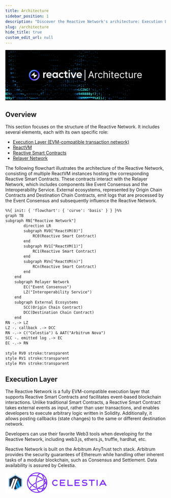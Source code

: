 ```yaml
---
title: Architecture
sidebar_position: 1
description: "Discover the Reactive Network's architecture: Execution Layer, Reactive Smart Contracts, React VM, and Relayer Network. Explore event-based interactions and interoperability services for seamless blockchain communication."
slug: /architecture
hide_title: true
custom_edit_url: null
---
```


![Architecture Image](img/architecture.jpg)

## Overview

This section focuses on the structure of the Reactive Network. It includes several elements, each with its own specific role:

- [Execution Layer (EVM-compatible transaction network)](https://www.gocrypto.com/blog/what-are-evm-compatible-blockchains)
- [ReactVM](../docs/architecture/react-vm.md)
- [Reactive Smart Contracts](../reactive-smart-contracts.mdd)
- [Relayer Network](./relayer-network.md)

The following flowchart illustrates the architecture of the Reactive Network, consisting of multiple ReactVM instances hosting the corresponding Reactive Smart Contracts. These contracts interact with the Relayer Network, which includes components like Event Consensus and the Interoperability Service. External ecosystems, represented by Origin Chain Contracts and Destination Chain Contracts, emit logs that are processed by the Event Consensus and subsequently influence the Reactive Network.

```mermaid
%%{ init: { 'flowchart': { 'curve': 'basis' } } }%%
graph TB
subgraph RN["Reactive Network"]
        direction LR
        subgraph RV0["ReactVM(0)"]
            RC0(Reactive Smart Contract)
        end
        subgraph RV1["ReactVM(1)"]
            RC1(Reactive Smart Contract)
        end
        subgraph RVn["ReactVM(n)"]
            RCn(Reactive Smart Contract)
        end
    end
    subgraph Relayer Network
        EC("Event Consensus")
        LZ("Interoperability Service")
    end
    subgraph External Ecosystems
        SCC(Origin Chain Contract)
        DCC(Destination Chain Contract)
    end
RN -.-> LZ
LZ -. callback .-> DCC
RN -.-> C("Celestia") & AAT("Arbitrum Nova")
SCC -. emitted log .-> EC
EC -.-> RN

style RV0 stroke:transparent
style RV1 stroke:transparent
style RVn stroke:transparent
```

## Execution Layer

The Reactive Network is a fully EVM-compatible execution layer that supports Reactive Smart Contracts and facilitates event-based blockchain interactions. Unlike traditional Smart Contracts, a Reactive Smart Contract takes external events as input, rather than user transactions, and enables developers to execute arbitrary logic written in Solidity. Additionally, it allows posting callbacks (state changes) to the same or different destination network.

Developers can use their favorite Web3 tools when developing for the Reactive Network, including web3.js, ethers.js, truffle, hardhat, etc.

Reactive Network is built on the Arbitrum AnyTrust tech stack. Arbitrum provides the security guarantees of Ethereum while handling other inherent tasks of a modular blockchain, such as Consensus and Settlement. Data availability is assured by Celestia.

![Arbitrum](img/arbitrum.png) ![Celestia](img/celestia.png)
